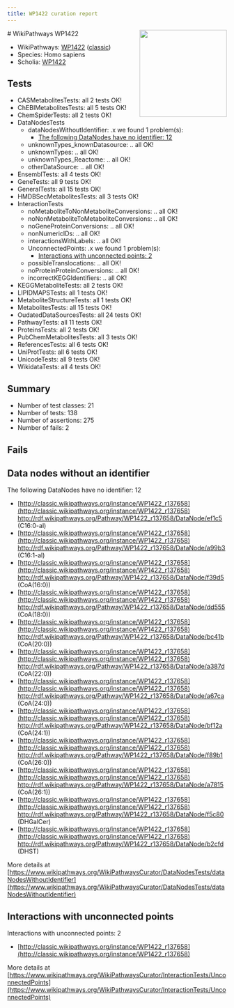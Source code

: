 ```yaml
---
title: WP1422 curation report
---
```


<img style="float: right; width: 200px" src="https://upload.wikimedia.org/wikipedia/commons/thumb/8/83/Wplogo_with_text_500.png/640px-Wplogo_with_text_500.png" />
# WikiPathways WP1422

* WikiPathways: [WP1422](https://wikipathways.org/pathways/WP1422) ([classic](https://classic.wikipathways.org/instance/WP1422))
* Species: Homo sapiens
* Scholia: [WP1422](https://scholia.toolforge.org/wikipathways/WP1422)
## Tests
* CASMetabolitesTests: all 2 tests OK!
* ChEBIMetabolitesTests: all 5 tests OK!
* ChemSpiderTests: all 2 tests OK!
* DataNodesTests
    * dataNodesWithoutIdentifier: .x we found 1 problem(s):
        * [The following DataNodes have no identifier: 12](#8792c492)
    * unknownTypes_knownDatasource: .. all OK!
    * unknownTypes: .. all OK!
    * unknownTypes_Reactome: .. all OK!
    * otherDataSource: .. all OK!
* EnsemblTests: all 4 tests OK!
* GeneTests: all 9 tests OK!
* GeneralTests: all 15 tests OK!
* HMDBSecMetabolitesTests: all 3 tests OK!
* InteractionTests
    * noMetaboliteToNonMetaboliteConversions: .. all OK!
    * noNonMetaboliteToMetaboliteConversions: .. all OK!
    * noGeneProteinConversions: .. all OK!
    * nonNumericIDs: .. all OK!
    * interactionsWithLabels: .. all OK!
    * UnconnectedPoints: .x we found 1 problem(s):
        * [Interactions with unconnected points: 2](#35a61ada)
    * possibleTranslocations: .. all OK!
    * noProteinProteinConversions: .. all OK!
    * incorrectKEGGIdentifiers: .. all OK!
* KEGGMetaboliteTests: all 2 tests OK!
* LIPIDMAPSTests: all 1 tests OK!
* MetaboliteStructureTests: all 1 tests OK!
* MetabolitesTests: all 15 tests OK!
* OudatedDataSourcesTests: all 24 tests OK!
* PathwayTests: all 11 tests OK!
* ProteinsTests: all 2 tests OK!
* PubChemMetabolitesTests: all 3 tests OK!
* ReferencesTests: all 6 tests OK!
* UniProtTests: all 6 tests OK!
* UnicodeTests: all 9 tests OK!
* WikidataTests: all 4 tests OK!


## Summary

* Number of test classes: 21
* Number of tests: 138
* Number of assertions: 275
* Number of fails: 2

## Fails

<a name="8792c492" />

## Data nodes without an identifier

The following DataNodes have no identifier: 12

* [http://classic.wikipathways.org/instance/WP1422_r137658](http://classic.wikipathways.org/instance/WP1422_r137658) http://rdf.wikipathways.org/Pathway/WP1422_r137658/DataNode/ef1c5 (C16:0-al)
* [http://classic.wikipathways.org/instance/WP1422_r137658](http://classic.wikipathways.org/instance/WP1422_r137658) http://rdf.wikipathways.org/Pathway/WP1422_r137658/DataNode/a99b3 (C16:1-al)
* [http://classic.wikipathways.org/instance/WP1422_r137658](http://classic.wikipathways.org/instance/WP1422_r137658) http://rdf.wikipathways.org/Pathway/WP1422_r137658/DataNode/f39d5 (CoA(16:0))
* [http://classic.wikipathways.org/instance/WP1422_r137658](http://classic.wikipathways.org/instance/WP1422_r137658) http://rdf.wikipathways.org/Pathway/WP1422_r137658/DataNode/dd555 (CoA(18:0))
* [http://classic.wikipathways.org/instance/WP1422_r137658](http://classic.wikipathways.org/instance/WP1422_r137658) http://rdf.wikipathways.org/Pathway/WP1422_r137658/DataNode/bc41b (CoA(20:0))
* [http://classic.wikipathways.org/instance/WP1422_r137658](http://classic.wikipathways.org/instance/WP1422_r137658) http://rdf.wikipathways.org/Pathway/WP1422_r137658/DataNode/a387d (CoA(22:0))
* [http://classic.wikipathways.org/instance/WP1422_r137658](http://classic.wikipathways.org/instance/WP1422_r137658) http://rdf.wikipathways.org/Pathway/WP1422_r137658/DataNode/a67ca (CoA(24:0))
* [http://classic.wikipathways.org/instance/WP1422_r137658](http://classic.wikipathways.org/instance/WP1422_r137658) http://rdf.wikipathways.org/Pathway/WP1422_r137658/DataNode/bf12a (CoA(24:1))
* [http://classic.wikipathways.org/instance/WP1422_r137658](http://classic.wikipathways.org/instance/WP1422_r137658) http://rdf.wikipathways.org/Pathway/WP1422_r137658/DataNode/f89b1 (CoA(26:0))
* [http://classic.wikipathways.org/instance/WP1422_r137658](http://classic.wikipathways.org/instance/WP1422_r137658) http://rdf.wikipathways.org/Pathway/WP1422_r137658/DataNode/a7815 (CoA(26:1))
* [http://classic.wikipathways.org/instance/WP1422_r137658](http://classic.wikipathways.org/instance/WP1422_r137658) http://rdf.wikipathways.org/Pathway/WP1422_r137658/DataNode/f5c80 (DHGalCer)
* [http://classic.wikipathways.org/instance/WP1422_r137658](http://classic.wikipathways.org/instance/WP1422_r137658) http://rdf.wikipathways.org/Pathway/WP1422_r137658/DataNode/b2cfd (DHST)


More details at [https://www.wikipathways.org/WikiPathwaysCurator/DataNodesTests/dataNodesWithoutIdentifier](https://www.wikipathways.org/WikiPathwaysCurator/DataNodesTests/dataNodesWithoutIdentifier)

<a name="35a61ada" />

## Interactions with unconnected points

Interactions with unconnected points: 2

* [http://classic.wikipathways.org/instance/WP1422_r137658](http://classic.wikipathways.org/instance/WP1422_r137658)


More details at [https://www.wikipathways.org/WikiPathwaysCurator/InteractionTests/UnconnectedPoints](https://www.wikipathways.org/WikiPathwaysCurator/InteractionTests/UnconnectedPoints)

